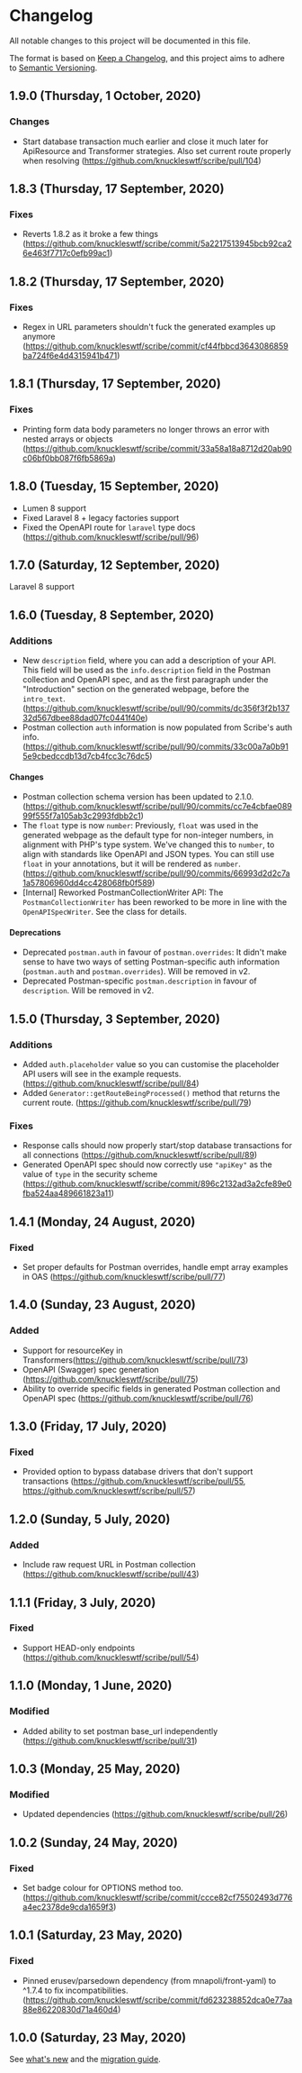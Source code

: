 # Changelog
All notable changes to this project will be documented in this file.

The format is based on [Keep a Changelog](https://keepachangelog.com/en/1.0.0/), and this project aims to adhere to [Semantic Versioning](https://semver.org/spec/v2.0.0.html).

## 1.9.0 (Thursday, 1 October, 2020)
### Changes
- Start database transaction much earlier and close it much later for ApiResource and Transformer strategies. Also set current route properly when resolving (https://github.com/knuckleswtf/scribe/pull/104)

## 1.8.3 (Thursday, 17 September, 2020)
### Fixes
- Reverts 1.8.2 as it broke a few things (https://github.com/knuckleswtf/scribe/commit/5a2217513945bcb92ca26e463f7717c0efb99ac1)

## 1.8.2 (Thursday, 17 September, 2020)
### Fixes
- Regex in URL parameters shouldn't fuck the generated examples up anymore (https://github.com/knuckleswtf/scribe/commit/cf44fbbcd3643086859ba724f6e4d4315941b471)

## 1.8.1 (Thursday, 17 September, 2020)
### Fixes
- Printing form data body parameters no longer throws an error with nested arrays or objects (https://github.com/knuckleswtf/scribe/commit/33a58a18a8712d20ab90c06bf0bb087f6fb5869a)

## 1.8.0 (Tuesday, 15 September, 2020)
- Lumen 8 support
- Fixed Laravel 8 + legacy factories support
- Fixed the OpenAPI route for `laravel` type docs (https://github.com/knuckleswtf/scribe/pull/96)

## 1.7.0 (Saturday, 12 September, 2020)
Laravel 8 support

## 1.6.0 (Tuesday, 8 September, 2020)
### Additions
- New `description` field, where you can add a description of your API. This field will be used as the `info.description` field in the Postman collection and OpenAPI spec, and as the first paragraph under the "Introduction" section on the generated webpage, before the `intro_text`. (https://github.com/knuckleswtf/scribe/pull/90/commits/dc356f3f2b13732d567dbee88dad07fc0441f40e)
- Postman collection `auth` information is now populated from Scribe's auth info. (https://github.com/knuckleswtf/scribe/pull/90/commits/33c00a7a0b915e9cbedccdb13d7cb4fcc3c76dc5)

#### Changes
- Postman collection schema version has been updated to 2.1.0. (https://github.com/knuckleswtf/scribe/pull/90/commits/cc7e4cbfae08999f555f7a105ab3c2993fdbb2c1)
- The `float` type is now `number`: Previously, `float` was used in the generated webpage as the default type for non-integer numbers, in alignment with PHP's type system. We've changed this to `number`, to align with standards like OpenAPI and JSON types. You can still use `float` in your annotations, but it will be rendered as `number`. (https://github.com/knuckleswtf/scribe/pull/90/commits/66993d2d2c7a1a57806960dd4cc428068fb0f589)
- [Internal] Reworked PostmanCollectionWriter API: The `PostmanCollectionWriter` has been reworked to be more in line with the `OpenAPISpecWriter`. See the class for details.

#### Deprecations
- Deprecated `postman.auth` in favour of `postman.overrides`: It didn't make sense to have two ways of setting Postman-specific auth information (`postman.auth` and `postman.overrides`). Will be removed in v2.
- Deprecated Postman-specific `postman.description` in favour of `description`. Will be removed in v2.

## 1.5.0 (Thursday, 3 September, 2020)
### Additions
- Added `auth.placeholder` value so you can customise the placeholder API users will see in the example requests. (https://github.com/knuckleswtf/scribe/pull/84)
- Added `Generator::getRouteBeingProcessed()` method that returns the current route. (https://github.com/knuckleswtf/scribe/pull/79)

### Fixes
- Response calls should now properly start/stop database transactions for all connections (https://github.com/knuckleswtf/scribe/pull/89)
- Generated OpenAPI spec should now correctly use `"apiKey"` as the value of `type` in the security scheme (https://github.com/knuckleswtf/scribe/commit/896c2132ad3a2cfe89e0fba524aa489661823a11)

## 1.4.1 (Monday, 24 August, 2020)
### Fixed
- Set proper defaults for Postman overrides, handle empt array examples in OAS (https://github.com/knuckleswtf/scribe/pull/77)

## 1.4.0 (Sunday, 23 August, 2020)
### Added
- Support for resourceKey in Transformers(https://github.com/knuckleswtf/scribe/pull/73)
- OpenAPI (Swagger) spec generation (https://github.com/knuckleswtf/scribe/pull/75)
- Ability to override specific fields in generated Postman collection and OpenAPI spec (https://github.com/knuckleswtf/scribe/pull/76)

## 1.3.0 (Friday, 17 July, 2020)
### Fixed
- Provided option to bypass database drivers that don't support transactions (https://github.com/knuckleswtf/scribe/pull/55, https://github.com/knuckleswtf/scribe/pull/57)

## 1.2.0 (Sunday, 5 July, 2020)
### Added
- Include raw request URL in Postman collection (https://github.com/knuckleswtf/scribe/pull/43)

## 1.1.1 (Friday, 3 July, 2020)
### Fixed
- Support HEAD-only endpoints (https://github.com/knuckleswtf/scribe/pull/54)

## 1.1.0 (Monday, 1 June, 2020)
### Modified
- Added ability to set postman base_url independently (https://github.com/knuckleswtf/scribe/pull/31)

## 1.0.3 (Monday, 25 May, 2020)
### Modified
- Updated dependencies (https://github.com/knuckleswtf/scribe/pull/26)

## 1.0.2 (Sunday, 24 May, 2020)
### Fixed
- Set badge colour for OPTIONS method too. (https://github.com/knuckleswtf/scribe/commit/ccce82cf75502493d776a4ec2378de9cda1659f3)

## 1.0.1 (Saturday, 23 May, 2020)
### Fixed
- Pinned erusev/parsedown dependency (from mnapoli/front-yaml) to ^1.7.4 to fix incompatibilities. (https://github.com/knuckleswtf/scribe/commit/fd623238852dca0e77aa88e86220830d71a460d4)

## 1.0.0 (Saturday, 23 May, 2020)
See [what's new](https://scribe.readthedocs.io/en/latest/whats-new.html) and the [migration guide](https://scribe.readthedocs.io/en/latest/migrating.html).
